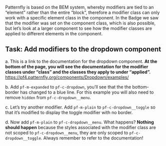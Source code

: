 
Patternfly is based on the BEM system, whereby modifiers are tied to an “element” rather than the entire “block”, therefore a modifier class can only work with a specific element class in the component. In the Badge we saw that the modifier was set on the component class, which is also possible, but let’s look at a larger component to see how the modifier classes are applied to different elements in the component.

## Task: Add modifiers to the dropdown component
a. This is a link to the documentation for the dropdown component. <strong> At the bottom of the page, you will see the documentation for the modifier classes under “class” and the classes they apply to under “applied”.</strong>  https://pf4.patternfly.org/components/Dropdown/examples/

b. Add `pf-m-expanded` to `pf-c-dropdown`, you’ll see that the the bottom-border has changed to a blue line. For this example you will also need to remove `hidden` from `pf-c-dropdown__menu`. 

c. Let’s try another modifier. Add `pf-m-plain` to `pf-c-dropdown__toggle` so that it’s modified to display the toggle modifier with no border.

d. Now add `pf-m-plain` to `pf-c-dropdown__menu`. What happens? <strong> Nothing should happen</strong>  because the styles associated with the modifier class are not scoped to `pf-c-dropdown__menu`, they are only scoped to `pf-c-dropdown__toggle`. Always remember to refer to the documentation!
